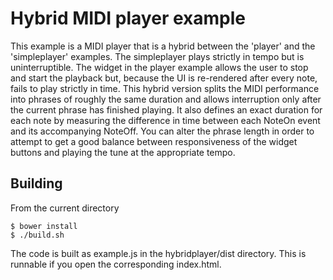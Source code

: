 Hybrid MIDI player example
==========================

This example is a MIDI player that is a hybrid between the 'player' and the 'simpleplayer' examples.  The simpleplayer
plays strictly in tempo but is uninterruptible. The widget in the player example allows the user to stop and start the playback but,
because the UI is re-rendered after every note, fails to play strictly in time.  This hybrid version splits the MIDI performance
into phrases of roughly the same duration and allows interruption only after the current phrase has finished playing. It also
defines an exact duration for each note by measuring the difference in time between each NoteOn event and its accompanying
NoteOff. You can alter the phrase length in order to attempt to get a good balance between responsiveness of the widget buttons
and playing the tune at the appropriate tempo.

Building
--------

From the current directory

    $ bower install
    $ ./build.sh

The code is built as example.js in the hybridplayer/dist directory. This is runnable if you open the corresponding index.html.
